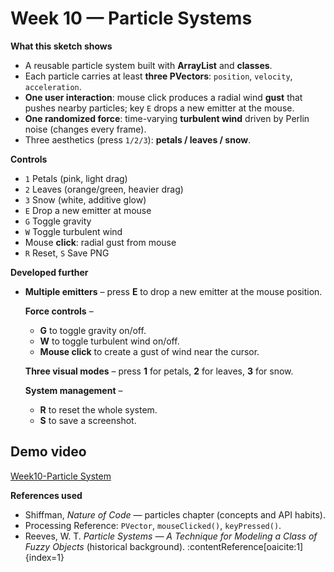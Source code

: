 # Week 10 — Particle Systems

**What this sketch shows**
- A reusable particle system built with **ArrayList** and **classes**.
- Each particle carries at least **three PVectors**: `position`, `velocity`, `acceleration`.
- **One user interaction**: mouse click produces a radial wind **gust** that pushes nearby particles; key `E` drops a new emitter at the mouse.
- **One randomized force**: time-varying **turbulent wind** driven by Perlin noise (changes every frame).
- Three aesthetics (press `1/2/3`): **petals / leaves / snow**.

**Controls**

- `1` Petals (pink, light drag)  
- `2` Leaves (orange/green, heavier drag)  
- `3` Snow (white, additive glow)  
- `E` Drop a new emitter at mouse  
- `G` Toggle gravity  
- `W` Toggle turbulent wind  
- Mouse **click**: radial gust from mouse  
- `R` Reset, `S` Save PNG

**Developed further**	

- **Multiple emitters** – press **E** to drop a new emitter at the mouse position.

  **Force controls** –

  - **G** to toggle gravity on/off.
  - **W** to toggle turbulent wind on/off.
  - **Mouse click** to create a gust of wind near the cursor.

  **Three visual modes** – press **1** for petals, **2** for leaves, **3** for snow.

  **System management** –

  - **R** to reset the whole system.
  - **S** to save a screenshot.

## Demo video

[Week10-Particle System](./Week10-Particle%20System.mp4)

**References used**

- Shiffman, *Nature of Code* — particles chapter (concepts and API habits).  
- Processing Reference: `PVector`, `mouseClicked()`, `keyPressed()`.  
- Reeves, W. T. *Particle Systems — A Technique for Modeling a Class of Fuzzy Objects* (historical background). :contentReference[oaicite:1]{index=1}
